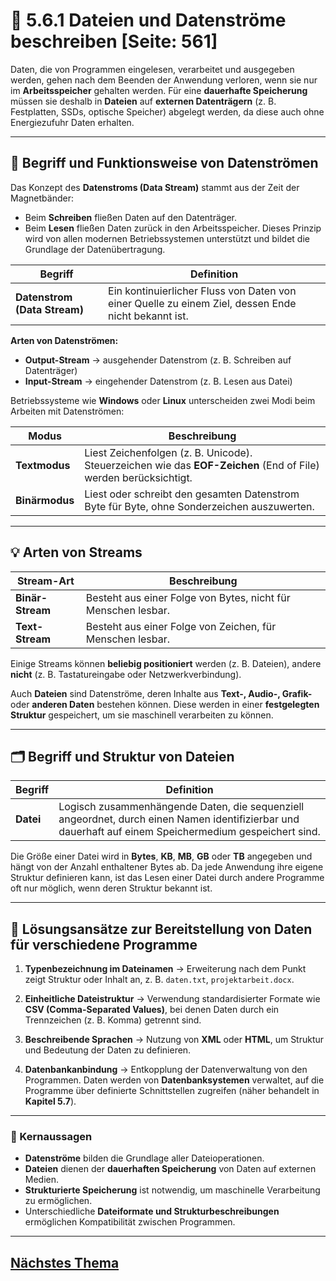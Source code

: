 # 💾 5.6.1 Dateien und Datenströme beschreiben [Seite: 561]

Daten, die von Programmen eingelesen, verarbeitet und ausgegeben werden, gehen nach dem Beenden der Anwendung verloren, wenn sie nur im **Arbeitsspeicher** gehalten werden. Für eine **dauerhafte Speicherung** müssen sie deshalb in **Dateien** auf **externen Datenträgern** (z. B. Festplatten, SSDs, optische Speicher) abgelegt werden, da diese auch ohne Energiezufuhr Daten erhalten.

---

## 🌊 Begriff und Funktionsweise von Datenströmen

Das Konzept des **Datenstroms (Data Stream)** stammt aus der Zeit der Magnetbänder:

* Beim **Schreiben** fließen Daten auf den Datenträger.
* Beim **Lesen** fließen Daten zurück in den Arbeitsspeicher.
  Dieses Prinzip wird von allen modernen Betriebssystemen unterstützt und bildet die Grundlage der Datenübertragung.

| Begriff                      | Definition                                                                                          |
| ---------------------------- | --------------------------------------------------------------------------------------------------- |
| **Datenstrom (Data Stream)** | Ein kontinuierlicher Fluss von Daten von einer Quelle zu einem Ziel, dessen Ende nicht bekannt ist. |

**Arten von Datenströmen:**

* **Output-Stream** → ausgehender Datenstrom (z. B. Schreiben auf Datenträger)
* **Input-Stream** → eingehender Datenstrom (z. B. Lesen aus Datei)

Betriebssysteme wie **Windows** oder **Linux** unterscheiden zwei Modi beim Arbeiten mit Datenströmen:

| Modus          | Beschreibung                                                                                                    |
| -------------- | --------------------------------------------------------------------------------------------------------------- |
| **Textmodus**  | Liest Zeichenfolgen (z. B. Unicode). Steuerzeichen wie das **EOF-Zeichen** (End of File) werden berücksichtigt. |
| **Binärmodus** | Liest oder schreibt den gesamten Datenstrom Byte für Byte, ohne Sonderzeichen auszuwerten.                      |

---

## 💡 Arten von Streams

| Stream-Art       | Beschreibung                                                  |
| ---------------- | ------------------------------------------------------------- |
| **Binär-Stream** | Besteht aus einer Folge von Bytes, nicht für Menschen lesbar. |
| **Text-Stream**  | Besteht aus einer Folge von Zeichen, für Menschen lesbar.     |

Einige Streams können **beliebig positioniert** werden (z. B. Dateien), andere **nicht** (z. B. Tastatureingabe oder Netzwerkverbindung).

Auch **Dateien** sind Datenströme, deren Inhalte aus **Text-, Audio-, Grafik-** oder **anderen Daten** bestehen können. Diese werden in einer **festgelegten Struktur** gespeichert, um sie maschinell verarbeiten zu können.

---

## 🗂️ Begriff und Struktur von Dateien

| Begriff   | Definition                                                                                                                                             |
| --------- | ------------------------------------------------------------------------------------------------------------------------------------------------------ |
| **Datei** | Logisch zusammenhängende Daten, die sequenziell angeordnet, durch einen Namen identifizierbar und dauerhaft auf einem Speichermedium gespeichert sind. |

Die Größe einer Datei wird in **Bytes**, **KB**, **MB**, **GB** oder **TB** angegeben und hängt von der Anzahl enthaltener Bytes ab.
Da jede Anwendung ihre eigene Struktur definieren kann, ist das Lesen einer Datei durch andere Programme oft nur möglich, wenn deren Struktur bekannt ist.

---

## 🧭 Lösungsansätze zur Bereitstellung von Daten für verschiedene Programme

1. **Typenbezeichnung im Dateinamen**
   → Erweiterung nach dem Punkt zeigt Struktur oder Inhalt an, z. B. `daten.txt`, `projektarbeit.docx`.

2. **Einheitliche Dateistruktur**
   → Verwendung standardisierter Formate wie **CSV (Comma-Separated Values)**, bei denen Daten durch ein Trennzeichen (z. B. Komma) getrennt sind.

3. **Beschreibende Sprachen**
   → Nutzung von **XML** oder **HTML**, um Struktur und Bedeutung der Daten zu definieren.

4. **Datenbankanbindung**
   → Entkopplung der Datenverwaltung von den Programmen. Daten werden von **Datenbanksystemen** verwaltet, auf die Programme über definierte Schnittstellen zugreifen (näher behandelt in **Kapitel 5.7**).

---

### 🧠 Kernaussagen

* **Datenströme** bilden die Grundlage aller Dateioperationen.
* **Dateien** dienen der **dauerhaften Speicherung** von Daten auf externen Medien.
* **Strukturierte Speicherung** ist notwendig, um maschinelle Verarbeitung zu ermöglichen.
* Unterschiedliche **Dateiformate und Strukturbeschreibungen** ermöglichen Kompatibilität zwischen Programmen.


---

## [Nächstes Thema](./5.6.2_Dateiformate_unterscheiden.md)